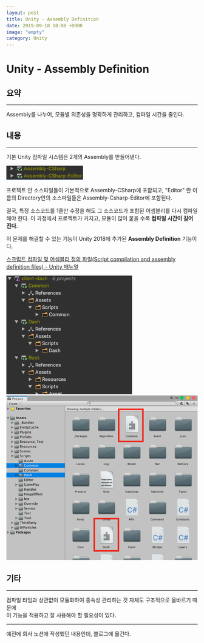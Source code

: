 ```yaml
---
layout: post
title: Unity - Assembly Definition
date: 2019-09-18 18:08 +0900
image: "empty"
category: Unity
---
```

# Unity - Assembly Definition

## 요약

---

Assembly를 나누어, 모듈별 의존성을 명확하게 관리하고, 컴파일 시간을 줄인다.

## 내용

---

기본 Unity 컴파일 시스템은 2개의 Assembly를 만들어낸다.


![image1](/assets/img/1/assembly-definition_1.png)

프로젝트 안 소스파일들이 기본적으로 Assembly-CSharp에 포함되고,
"Editor" 란 이름의 Directory안의 소스파일들은 Assembly-Csharp-Editor에 포함된다.

결국, 특정 소스코드를 1줄만 수정을 해도 그 소스코드가 포함된 어셈블리를 다시 컴파일 해야 한다. 이 과정에서 프로젝트가 커지고, 모듈이 많이 붙을 수록 **컴파일 시간이 길어진다.**

이 문제를 해결할 수 있는 기능이 Unity 2018에 추가된 **Assembly Definition** 기능이다.

[스크립트 컴파일 및 어셈블리 정의 파일(Script compilation and assembly definition files) - Unity 매뉴얼](https://docs.unity3d.com/kr/2018.1/Manual/ScriptCompilationAssemblyDefinitionFiles.html)

![image2](/assets/img/1/assembly-definition_2.png)
![image3](/assets/img/1/assembly-definition_3.png)

## 기타

---

컴파일 타임과 상관없이 모듈화하여 종속성 관리하는 것 자체도 구조적으로 올바르기 때문에  
이 기능을 적용하고 잘 사용해야 할 필요성이 있다.

---
예전에 회사 노션에 작성했던 내용인데, 블로그에 옮긴다.